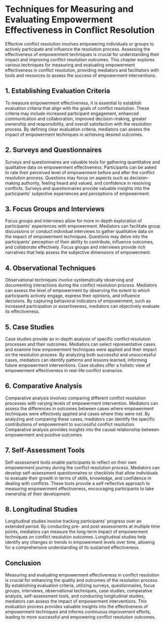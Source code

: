 # Techniques for Measuring and Evaluating Empowerment Effectiveness in Conflict Resolution

Effective conflict resolution involves empowering individuals or groups to actively participate and influence the resolution process. Assessing the effectiveness of empowerment techniques is crucial for understanding their impact and improving conflict resolution outcomes. This chapter explores various techniques for measuring and evaluating empowerment effectiveness in conflict resolution, providing mediators and facilitators with tools and resources to assess the success of empowerment interventions.

## 1\. Establishing Evaluation Criteria

To measure empowerment effectiveness, it is essential to establish evaluation criteria that align with the goals of conflict resolution. These criteria may include increased participant engagement, enhanced communication and collaboration, improved decision-making, greater ownership and responsibility, and overall satisfaction with the resolution process. By defining clear evaluation criteria, mediators can assess the impact of empowerment techniques in achieving desired outcomes.

## 2\. Surveys and Questionnaires

Surveys and questionnaires are valuable tools for gathering quantitative and qualitative data on empowerment effectiveness. Participants can be asked to rate their perceived level of empowerment before and after the conflict resolution process. Questions may focus on aspects such as decision-making authority, feeling heard and valued, and confidence in resolving conflicts. Surveys and questionnaires provide valuable insights into the participants' subjective experiences and perceptions of empowerment.

## 3\. Focus Groups and Interviews

Focus groups and interviews allow for more in-depth exploration of participants' experiences with empowerment. Mediators can facilitate group discussions or conduct individual interviews to gather qualitative data on the impact of empowerment techniques. Questions may delve into the participants' perception of their ability to contribute, influence outcomes, and collaborate effectively. Focus groups and interviews provide rich narratives that help assess the subjective dimensions of empowerment.

## 4\. Observational Techniques

Observational techniques involve systematically observing and documenting interactions during the conflict resolution process. Mediators can assess the level of empowerment by observing the extent to which participants actively engage, express their opinions, and influence decisions. By capturing behavioral indicators of empowerment, such as increased participation or assertiveness, mediators can objectively evaluate its effectiveness.

## 5\. Case Studies

Case studies provide an in-depth analysis of specific conflict resolution processes and their outcomes. Mediators can select representative cases and examine how empowerment techniques were applied and their impact on the resolution process. By analyzing both successful and unsuccessful cases, mediators can identify patterns and lessons learned, informing future empowerment interventions. Case studies offer a holistic view of empowerment effectiveness in real-life conflict scenarios.

## 6\. Comparative Analysis

Comparative analysis involves comparing different conflict resolution processes with varying levels of empowerment intervention. Mediators can assess the differences in outcomes between cases where empowerment techniques were effectively applied and cases where they were not. By analyzing and comparing these cases, mediators can identify the specific contributions of empowerment to successful conflict resolution. Comparative analysis provides insights into the causal relationship between empowerment and positive outcomes.

## 7\. Self-Assessment Tools

Self-assessment tools enable participants to reflect on their own empowerment journey during the conflict resolution process. Mediators can develop self-assessment questionnaires or checklists that allow individuals to evaluate their growth in terms of skills, knowledge, and confidence in dealing with conflicts. These tools provide a self-reflective approach to measuring empowerment effectiveness, encouraging participants to take ownership of their development.

## 8\. Longitudinal Studies

Longitudinal studies involve tracking participants' progress over an extended period. By conducting pre- and post-assessments at multiple time points, mediators can measure the long-term impact of empowerment techniques on conflict resolution outcomes. Longitudinal studies help identify any changes or trends in empowerment levels over time, allowing for a comprehensive understanding of its sustained effectiveness.

## Conclusion

Measuring and evaluating empowerment effectiveness in conflict resolution is crucial for enhancing the quality and outcomes of the resolution process. By establishing evaluation criteria, utilizing surveys, questionnaires, focus groups, interviews, observational techniques, case studies, comparative analysis, self-assessment tools, and conducting longitudinal studies, mediators can assess the impact of empowerment interventions. This evaluation process provides valuable insights into the effectiveness of empowerment techniques and informs continuous improvement efforts, leading to more successful and empowering conflict resolution outcomes.
